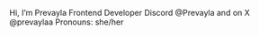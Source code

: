  Hi, I’m Prevayla
  Frontend Developer
  Discord @Prevayla and on X @prevaylaa
  Pronouns: she/her
<!---
Prevayla/Prevayla is a ✨ special ✨ repository because its `README.md` (this file) appears on your GitHub profile.
You can click the Preview link to take a look at your changes.
--->
